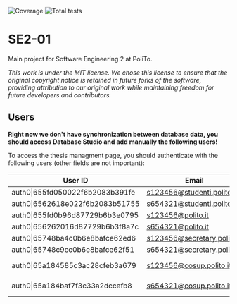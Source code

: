 ![Coverage](https://img.shields.io/badge/Coverage-81.4%25-green)
![Total tests](https://img.shields.io/badge/Total%20tests-200-green)


# SE2-01

Main project for Software Engineering 2 at PoliTo.

_This work is under the MIT license. We chose this license to ensure that the original copyright notice is retained in future forks of the software, providing attribution to our original work while maintaining freedom for future developers and contributors._

## Users

**Right now we don't have synchronization between database data, you should access Database Studio and add manually the following users!**

To access the thesis managment page, you should authenticate with the following users (other fields are not important):

| User ID                        | Email                      | Role    |
| ------------------------------ | -------------------------- | ------- |
| auth0&#124;655fd050022f6b2083b391fe | s123456@studenti.polito.it | student |
| auth0&#124;6562618e022f6b2083b51755 | s654321@studenti.polito.it | student |
| auth0&#124;655fd0b96d87729b6b3e0795 | s123456@polito.it          | teacher |
| auth0&#124;656262016d87729b6b3f8a7c | s654321@polito.it          | teacher |
| auth0&#124;65748ba4c0b6e8bafce62ed6 | s123456@secretary.polito.it| secretary |
| auth0&#124;65748c9cc0b6e8bafce62f51 | s654321@secretary.polito.it| secretary |
| auth0&#124;65a184585c3ac28cfeb3a679 | s123456@cosup.polito.it    | co-supervisor |
| auth0&#124;65a184baf7f3c33a2dccefb8 | s654321@cosup.polito.it    | co-supervisor |
